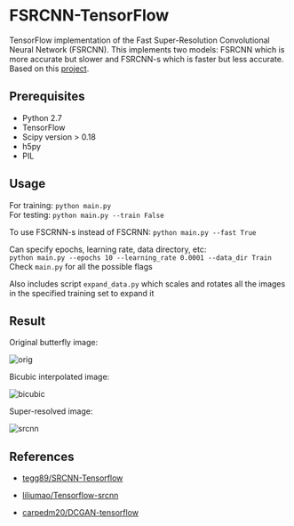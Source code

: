 # FSRCNN-TensorFlow
TensorFlow implementation of the Fast Super-Resolution Convolutional Neural Network (FSRCNN). This implements two models: FSRCNN which is more accurate but slower and FSRCNN-s which is faster but less accurate. Based on this [project](http://mmlab.ie.cuhk.edu.hk/projects/FSRCNN.html).

## Prerequisites
 * Python 2.7
 * TensorFlow
 * Scipy version > 0.18
 * h5py
 * PIL

## Usage
For training: `python main.py`
<br>
For testing: `python main.py --train False`

To use FSCRNN-s instead of FSCRNN: `python main.py --fast True`

Can specify epochs, learning rate, data directory, etc:
<br>
`python main.py --epochs 10 --learning_rate 0.0001 --data_dir Train`
<br>
Check `main.py` for all the possible flags

Also includes script `expand_data.py` which scales and rotates all the images in the specified training set to expand it

## Result

Original butterfly image:

![orig](https://github.com/drakelevy/FSRCNN-Tensorflow/blob/master/result/original.png?raw=true)


Bicubic interpolated image:

![bicubic](https://github.com/drakelevy/FSRCNN-Tensorflow/blob/master/result/bicubic.png?raw=true)


Super-resolved image:

![srcnn](https://github.com/drakelevy/FSRCNN-Tensorflow/blob/master/result/fsrcnn.png?raw=true)

## References

* [tegg89/SRCNN-Tensorflow](https://github.com/tegg89/SRCNN-Tensorflow)

* [liliumao/Tensorflow-srcnn](https://github.com/liliumao/Tensorflow-srcnn) 

* [carpedm20/DCGAN-tensorflow](https://github.com/carpedm20/DCGAN-tensorflow) 
